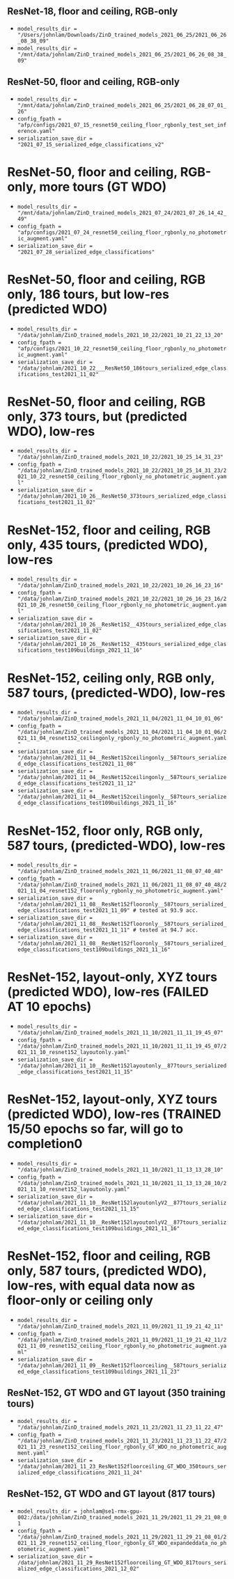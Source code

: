 
## ResNet-18, floor and ceiling, RGB-only
- `model_results_dir = "/Users/johnlam/Downloads/ZinD_trained_models_2021_06_25/2021_06_26_08_38_09"`
- `model_results_dir = "/mnt/data/johnlam/ZinD_trained_models_2021_06_25/2021_06_26_08_38_09"`

## ResNet-50, floor and ceiling, RGB-only
- `model_results_dir = "/mnt/data/johnlam/ZinD_trained_models_2021_06_25/2021_06_28_07_01_26"`
- `config_fpath = "afp/configs/2021_07_15_resnet50_ceiling_floor_rgbonly_test_set_inference.yaml"`
- `serialization_save_dir = "2021_07_15_serialized_edge_classifications_v2"`

# ResNet-50, floor and ceiling, RGB-only, more tours (GT WDO)
- `model_results_dir = "/mnt/data/johnlam/ZinD_trained_models_2021_07_24/2021_07_26_14_42_49"`
- `config_fpath = "afp/configs/2021_07_24_resnet50_ceiling_floor_rgbonly_no_photometric_augment.yaml"`
- `serialization_save_dir = "2021_07_28_serialized_edge_classifications"`

# ResNet-50, floor and ceiling, RGB only, 186 tours, but low-res (predicted WDO)
- `model_results_dir = "/data/johnlam/ZinD_trained_models_2021_10_22/2021_10_21_22_13_20"`
- `config_fpath = "afp/configs/2021_10_22_resnet50_ceiling_floor_rgbonly_no_photometric_augment.yaml"`
- `serialization_save_dir = "/data/johnlam/2021_10_22___ResNet50_186tours_serialized_edge_classifications_test2021_11_02"`

# ResNet-50, floor and ceiling, RGB only, 373 tours, but (predicted WDO), low-res
- `model_results_dir = "/data/johnlam/ZinD_trained_models_2021_10_22/2021_10_25_14_31_23"`
- `config_fpath = "/data/johnlam/ZinD_trained_models_2021_10_22/2021_10_25_14_31_23/2021_10_22_resnet50_ceiling_floor_rgbonly_no_photometric_augment.yaml"`
- `serialization_save_dir = "/data/johnlam/2021_10_26__ResNet50_373tours_serialized_edge_classifications_test2021_11_02"`

# ResNet-152, floor and ceiling, RGB only, 435 tours, (predicted WDO), low-res
- `model_results_dir = "/data/johnlam/ZinD_trained_models_2021_10_22/2021_10_26_16_23_16"`
- `config_fpath = "/data/johnlam/ZinD_trained_models_2021_10_22/2021_10_26_16_23_16/2021_10_26_resnet50_ceiling_floor_rgbonly_no_photometric_augment.yaml"`
- `serialization_save_dir = "/data/johnlam/2021_10_26__ResNet152__435tours_serialized_edge_classifications_test2021_11_02"`
- `serialization_save_dir = "/data/johnlam/2021_10_26__ResNet152__435tours_serialized_edge_classifications_test109buildings_2021_11_16"`

# ResNet-152, ceiling only, RGB only, 587 tours, (predicted-WDO), low-res
- `model_results_dir = "/data/johnlam/ZinD_trained_models_2021_11_04/2021_11_04_10_01_06"`
- `config_fpath = "/data/johnlam/ZinD_trained_models_2021_11_04/2021_11_04_10_01_06/2021_11_04_resnet152_ceilingonly_rgbonly_no_photometric_augment.yaml"`
- `serialization_save_dir = "/data/johnlam/2021_11_04__ResNet152ceilingonly__587tours_serialized_edge_classifications_test2021_11_08"`
- `serialization_save_dir = "/data/johnlam/2021_11_04__ResNet152ceilingonly__587tours_serialized_edge_classifications_test2021_11_12"`
- `serialization_save_dir = "/data/johnlam/2021_11_04__ResNet152ceilingonly__587tours_serialized_edge_classifications_test109buildings_2021_11_16"`

# ResNet-152, floor only, RGB only, 587 tours, (predicted-WDO), low-res
- `model_results_dir = "/data/johnlam/ZinD_trained_models_2021_11_06/2021_11_08_07_40_48"`
- `config_fpath = "/data/johnlam/ZinD_trained_models_2021_11_06/2021_11_08_07_40_48/2021_11_04_resnet152_flooronly_rgbonly_no_photometric_augment.yaml"`
- `serialization_save_dir = "/data/johnlam/2021_11_08__ResNet152flooronly__587tours_serialized_edge_classifications_test2021_11_09" # tested at 93.9 acc.`
- `serialization_save_dir = "/data/johnlam/2021_11_08__ResNet152flooronly__587tours_serialized_edge_classifications_test2021_11_11" # tested at 94.7 acc.`
- `serialization_save_dir = "/data/johnlam/2021_11_08__ResNet152flooronly__587tours_serialized_edge_classifications_test109buildings_2021_11_16"`

# ResNet-152, layout-only, XYZ tours (predicted WDO), low-res (FAILED AT 10 epochs)
- `model_results_dir = "/data/johnlam/ZinD_trained_models_2021_11_10/2021_11_11_19_45_07"`
- `config_fpath = "/data/johnlam/ZinD_trained_models_2021_11_10/2021_11_11_19_45_07/2021_11_10_resnet152_layoutonly.yaml"`
- `serialization_save_dir = "/data/johnlam/2021_11_10__ResNet152layoutonly__877tours_serialized_edge_classifications_test2021_11_15"`

# ResNet-152, layout-only, XYZ tours (predicted WDO), low-res (TRAINED 15/50 epochs so far, will go to completion0
- `model_results_dir = "/data/johnlam/ZinD_trained_models_2021_11_10/2021_11_13_13_28_10"`
- `config_fpath = "/data/johnlam/ZinD_trained_models_2021_11_10/2021_11_13_13_28_10/2021_11_10_resnet152_layoutonly.yaml"`
- `serialization_save_dir = "/data/johnlam/2021_11_10__ResNet152layoutonlyV2__877tours_serialized_edge_classifications_test2021_11_15"`
- `serialization_save_dir = "/data/johnlam/2021_11_10__ResNet152layoutonlyV2__877tours_serialized_edge_classifications_test109buildings_2021_11_16"`

# ResNet-152, floor and ceiling, RGB only, 587 tours, (predicted WDO), low-res, with equal data now as floor-only or ceiling only
- `model_results_dir = "/data/johnlam/ZinD_trained_models_2021_11_09/2021_11_19_21_42_11"`
- `config_fpath = "/data/johnlam/ZinD_trained_models_2021_11_09/2021_11_19_21_42_11/2021_11_09_resnet152_ceiling_floor_rgbonly_no_photometric_augment.yaml"`
- `serialization_save_dir = "/data/johnlam/2021_11_09__ResNet152floorceiling__587tours_serialized_edge_classifications_test109buildings_2021_11_23"`

## ResNet-152, GT WDO and GT layout (350 training tours)
- `model_results_dir = "/data/johnlam/ZinD_trained_models_2021_11_23/2021_11_23_11_22_47"`
- `config_fpath = "/data/johnlam/ZinD_trained_models_2021_11_23/2021_11_23_11_22_47/2021_11_23_resnet152_ceiling_floor_rgbonly_GT_WDO_no_photometric_augment.yaml"`
- `serialization_save_dir = "/data/johnlam/2021_11_23_ResNet152floorceiling_GT_WDO_350tours_serialized_edge_classifications_2021_11_24"`

## ResNet-152, GT WDO and GT layout (817 tours)
- `model_results_dir = johnlam@se1-rmx-gpu-002:/data/johnlam/ZinD_trained_models_2021_11_29/2021_11_29_21_08_01`
- `config_fpath = "/data/johnlam/ZinD_trained_models_2021_11_29/2021_11_29_21_08_01/2021_11_29_resnet152_ceiling_floor_rgbonly_GT_WDO_expandeddata_no_photometric_augment.yaml"`
- `serialization_save_dir = /data/johnlam/2021_11_29_ResNet152floorceiling_GT_WDO_817tours_serialized_edge_classifications_2021_12_02"`
